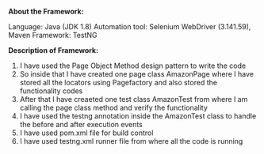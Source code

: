 **About the Framework:**

Language: Java (JDK 1.8)
Automation tool: Selenium WebDriver (3.141.59), Maven
Framework: TestNG

**Description of Framework:**

1. I have used the Page Object Method design pattern to write the code
2. So inside that I have created one page class AmazonPage where I have stored all the locators using Pagefactory and also stored the functionality codes
3. After that I have creaeted one test class AmazonTest from where I am calling the page class method and verify the functionality
4. I have used the testng annotation inside the AmazonTest class to handle the before and after execution events
5. I have used pom.xml file for build control
6. I have used testng.xml runner file from where all the code is running
